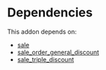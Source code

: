 # Dependencies

This addon depends on:

- [sale](https://github.com/bringout/oca-ocb-sale/tree/de00eb97dbc73b96112477e8671cd8ab774267d5/odoo-bringout-oca-ocb-sale)
- [sale_order_general_discount](https://github.com/bringout/oca-workflow-process)
- [sale_triple_discount](https://github.com/bringout/oca-workflow-process)
